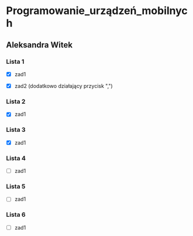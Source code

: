 # Programowanie_urządzeń_mobilnych

## Aleksandra Witek
 
### Lista 1
 
 - [x] zad1 <br />
 
 - [x] zad2 (dodatkowo działający przycisk ",") 

### Lista 2

- [x] zad1 

### Lista 3

- [x] zad1 

### Lista 4

- [ ] zad1

### Lista 5

- [ ] zad1

### Lista 6

- [ ] zad1
 

